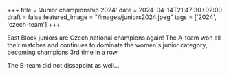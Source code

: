 +++
title = 'Junior championship 2024'
date = 2024-04-14T21:47:30+02:00
draft = false
featured_image = "/images/juniors2024.jpeg"
tags = ['2024', 'czech-team']
+++

East Block juniors are Czech national champions again! The A-team won all their matches and continues to dominate the women's junior category, becoming champions 3rd time in a row.

<!--more-->

The B-team did not dissapoint as well...